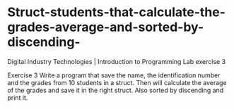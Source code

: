 # Struct-students-that-calculate-the-grades-average-and-sorted-by-discending-
Digital Industry Technologies | Introduction to Programming Lab exercise 3

Exercise 3
Write a program that save the name, the identification number and the grades from 10 students in a struct. Then will calculate the average of the grades and save it in the right struct. Also sorted by discending and print it.
